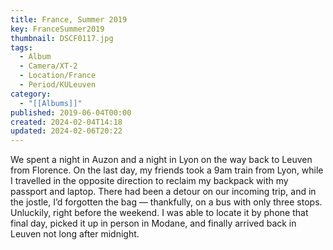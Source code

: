 ```yaml
---
title: France, Summer 2019
key: FranceSummer2019
thumbnail: DSCF0117.jpg
tags:
  - Album
  - Camera/XT-2
  - Location/France
  - Period/KULeuven
category:
  - "[[Albums]]"
published: 2019-06-04T00:00
created: 2024-02-04T14:18
updated: 2024-02-06T20:22
---
```

We spent a night in Auzon and a night in Lyon on the way back to Leuven from Florence. On the last day, my friends took a 9am train from Lyon, while I travelled in the opposite direction to reclaim my backpack with my passport and laptop. There had been a detour on our incoming trip, and in the jostle, I’d forgotten the bag — thankfully, on a bus with only three stops. Unluckily, right before the weekend. I was able to locate it by phone that final day, picked it up in person in Modane, and finally arrived back in Leuven not long after midnight.
